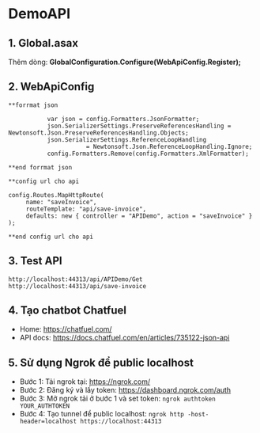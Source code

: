# DemoAPI

## 1. Global.asax
Thêm dòng:  **GlobalConfiguration.Configure(WebApiConfig.Register);**


## 2. WebApiConfig

```
**forrmat json

           var json = config.Formatters.JsonFormatter;
           json.SerializerSettings.PreserveReferencesHandling = Newtonsoft.Json.PreserveReferencesHandling.Objects;
           json.SerializerSettings.ReferenceLoopHandling
                      = Newtonsoft.Json.ReferenceLoopHandling.Ignore;
           config.Formatters.Remove(config.Formatters.XmlFormatter);
           
**end forrmat json
```

```
**config url cho api

config.Routes.MapHttpRoute(
     name: "saveInvoice",
     routeTemplate: "api/save-invoice",
     defaults: new { controller = "APIDemo", action = "saveInvoice" }
);

**end config url cho api
```

## 3. Test API
```
http://localhost:44313/api/APIDemo/Get
http://localhost:44313/api/save-invoice
```
## 4. Tạo chatbot Chatfuel
- Home: https://chatfuel.com/
- API docs: https://docs.chatfuel.com/en/articles/735122-json-api

## 5. Sử dụng Ngrok để public localhost

- Bước 1: Tải ngrok tại: https://ngrok.com/
- Bước 2: Đăng ký và lấy token: https://dashboard.ngrok.com/auth
- Bước 3: Mở ngrok tải ở bước 1 và set token: ```ngrok authtoken YOUR_AUTHTOKEN```
- Bước 4: Tạo tunnel để public localhost: ```ngrok http -host-header=localhost https://localhost:44313```
